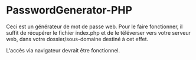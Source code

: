 # PasswordGenerator-PHP

Ceci est un générateur de mot de passe web.
Pour le faire fonctionner, il suffit de récupérer le fichier index.php et de le téléverser vers votre serveur web, dans votre dossier/sous-domaine destiné à cet effet.

L'accès via navigateur devrait être fonctionnel.
